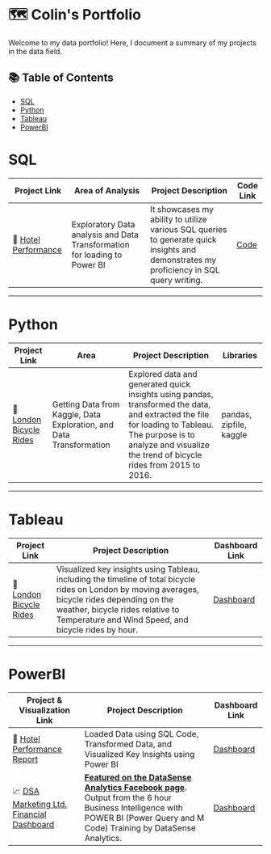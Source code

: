 # 🗺 Colin's Portfolio

Welcome to my data portfolio! Here, I document a summary of my projects in the data field. 

## 📚 Table of Contents
- [SQL](#sql)
- [Python](#python)
- [Tableau](#tableau)
- [PowerBI](#powerbi)

# SQL

| Project Link | Area of Analysis | Project Description | Code Link |
|---|---|---|---|
| 🏨 [Hotel Performance](https://github.com/colinryanx/Hotel-Performance-Project/blob/main/README.md) | Exploratory Data analysis and Data Transformation for loading to Power BI | It showcases my ability to utilize various SQL queries to generate quick insights and demonstrates my proficiency in SQL query writing. | [Code](https://github.com/colinryanx/Hotel-Performance-Project/blob/main/Hotel%20Performance%20Analysis.md)

***

# Python

| Project Link | Area | Project Description | Libraries |    
|---|---|---|---|
| 🚴 [London Bicycle Rides](https://github.com/colinryanx/London-Bicycle-Rides/blob/main/README.md) | Getting Data from Kaggle, Data Exploration, and Data Transformation | Explored data and generated quick insights using pandas, transformed the data, and extracted the file for loading to Tableau. The purpose is to analyze and visualize the trend of bicycle rides from 2015 to 2016. | pandas, zipfile, kaggle

***

# Tableau

| Project Link | Project Description | Dashboard Link |
|---|---|---|
| 🚴 [London Bicycle Rides](https://github.com/colinryanx/London-Bicycle-Rides/blob/main/README.md) | Visualized key insights using Tableau, including the timeline of total bicycle rides on London by moving averages, bicycle rides depending on the weather, bicycle rides relative to Temperature and Wind Speed, and bicycle rides by hour. | [Dashboard](https://public.tableau.com/app/profile/colin.ryan.subido/viz/London_Bikes_Project_17187842296680/LondonBikeRides) |

***

# PowerBI

| Project & Visualization Link | Project Description | Dashboard Link |
|---|---|---|
| 🏨 [Hotel Performance Report](https://github.com/colinryanx/Hotel-Performance-Project/blob/main/README.md) | Loaded Data using SQL Code, Transformed Data, and Visualized Key Insights using Power BI | [Dashboard](https://github.com/colinryanx/Hotel-Performance-Project/blob/main/Hotel%20Performance%20Report.pdf) |
| 📈 [DSA Marketing Ltd. Financial Dashboard](https://github.com/colinryanx/Financial-Dashboard-DataSenseAnalytics/blob/main/README.md) | **[Featured on the DataSense Analytics Facebook page](https://www.facebook.com/photo.php?fbid=237583475707496&set=pb.100083675353136.-2207520000&type=3).** Output from the 6 hour Business Intelligence with POWER BI (Power Query and M Code) Training by DataSense Analytics. | [Dashboard](https://github.com/colinryanx/Financial-Dashboard-DataSenseAnalytics/blob/main/DSA%20Marketing%20Ltd.%20Financial%20Dashboard.pdf) |



